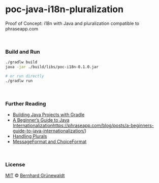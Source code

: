 # poc-java-i18n-pluralization

Proof of Concept: i18n with Java and pluralization compatible to phraseapp.com

&nbsp;

### Build and Run

```bash
./gradlw build
java -jar ./build/libs/poc-i18n-0.1.0.jar

# or run directly
./gradlw run
```



&nbsp;

### Further Reading

 * [Building Java Projects with Gradle](https://spring.io/guides/gs/gradle/)
 * [A Beginner’s Guide to Java Internationalization]()https://phraseapp.com/blog/posts/a-beginners-guide-to-java-internationalization/)
 * [Handling Plurals](https://docs.oracle.com/javase/tutorial/i18n/format/choiceFormat.html)
 * [MessageFormat and ChoiceFormat](https://docs.oracle.com/javase/8/docs/api/java/text/MessageFormat.html)
 

&nbsp;

### License

[MIT](./LICENSE) © [Bernhard Grünewaldt](https://github.com/clouless)
